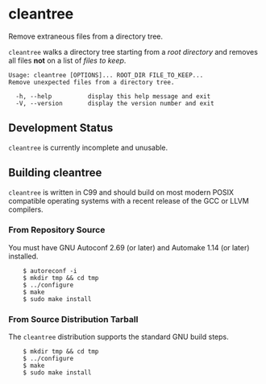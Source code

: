cleantree
=========

Remove extraneous files from a directory tree.

`cleantree` walks a directory tree starting from a _root directory_ and 
removes all files **not** on a list of _files to keep_.

    Usage: cleantree [OPTIONS]... ROOT_DIR FILE_TO_KEEP...
    Remove unexpected files from a directory tree.

      -h, --help          display this help message and exit
      -V, --version       display the version number and exit


Development Status
------------------
`cleantree` is currently incomplete and unusable.


Building cleantree
------------------

`cleantree` is written in C99 and should build on most modern POSIX compatible
operating systems with a recent release of the GCC or LLVM compilers.

### From Repository Source

You must have GNU Autoconf 2.69 (or later) and Automake 1.14 (or later) installed.

        $ autoreconf -i
        $ mkdir tmp && cd tmp
        $ ../configure
        $ make
        $ sudo make install

### From Source Distribution Tarball

The `cleantree` distribution supports the standard GNU build steps.

        $ mkdir tmp && cd tmp
        $ ../configure
        $ make
        $ sudo make install


